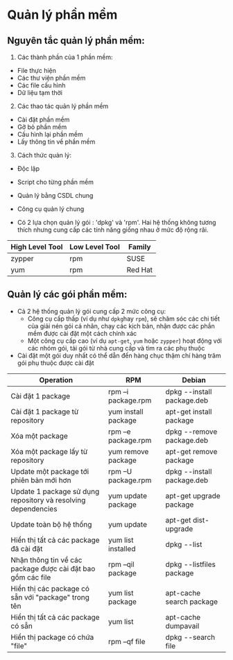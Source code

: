 # Quản lý phần mềm

## Nguyên tắc quản lý phần mềm:
1. Các thành phần của 1 phần mềm:
- File thực hiện
- Các thư viện phần mềm
- Các file cấu hình
- Dữ liệu tạm thời

2. Các thao tác quản lý phần mềm
- Cài đặt phần mềm
- Gỡ bỏ phần mềm
- Cấu hình lại phần mềm
- Lấy thông tin về phần mềm

3. Cách thức quản lý:
- Độc lập
- Script cho từng phần mềm
- Quản lý bằng CSDL chung
- Công cụ quản lý chung

- Có 2 lựa chọn quản lý gói : 'dpkg' và 'rpm'. Hai hệ thống không tương thích nhưng cung cấp các tính năng giống nhau ở mức độ rộng rãi.

|High Level Tool|Low Level Tool|Family|
|---------------|--------------|------|
|zypper|rpm|SUSE|
|yum|rpm|Red Hat|

## Quản lý các gói phần mềm:
- Cả 2 hệ thống quản lý gói cung cấp 2 mức công cụ:
	+ Công cụ cấp thấp (ví dụ như `dpkg`hay `rpm`), sẽ chăm sóc các chi tiết của giải nén gói cá nhân, chạy các kịch bản, nhận được các phần mềm được cài đặt một cách chính xác
	+ Một công cụ cấp cao (ví dụ `apt-get`, `yum` hoặc `zypper`) hoạt động với các nhóm gói, tải gói từ nhà cung cấp và tìm ra các phụ thuộc
- Cài đặt một gói duy nhất có thể dẫn đến hàng chục thậm chí hàng trăm gói phụ thuộc được cài đặt

|Operation|RPM|Debian|
|---------|-----------|-----------|
|Cài đặt 1 package|rpm –i package.rpm|dpkg --install package.deb|
|Cài đặt 1 package từ repository|yum install package|apt-get install package|
|Xóa một package|rpm –e package.rpm|dpkg --remove package.deb|
|Xóa một package lấy từ repository|yum remove package|apt-get remove package|
|Update một package tới phiên bản mới hơn|rpm –U package.rpm|dpkg --install package.deb|
|Update 1 package sử dụng repository và resolving dependencies|yum update package|apt-get upgrade package|
|Update toàn bộ hệ thống|yum update|apt-get dist-upgrade|
|Hiển thị tất cả các package đã cài đặt|yum list installed|dpkg --list|
|Nhận thông tin về các package được cài đặt bao gồm các file|rpm –qil package|dpkg --listfiles package|
|Hiển thị các package có sẵn với "package" trong tên|yum list package|apt-cache search package|
|Hiển thị tất cả các package có sẵn|yum list|apt-cache dumpavail|
|Hiển thị package có chứa "file"|rpm –qf file|dpkg --search file|
